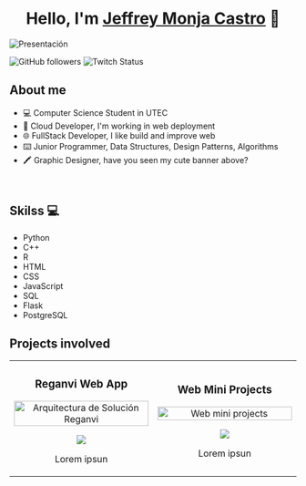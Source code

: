 <div align="center">
  <h1 align="center">Hello, I'm <a href="https://beacons.ai/jeffrey_amc">Jeffrey Monja Castro</a> 👋</h1>
</div>
<img src="https://i.imgur.com/IauawwN.png" alt="Presentación">

![GitHub followers](https://img.shields.io/github/followers/jeffreymonjacastro?style=social)
![Twitch Status](https://img.shields.io/twitch/status/jeffrey_amc)

## About me
- 💻 Computer Science Student in UTEC
- 🚀 Cloud Developer, I'm working in web deployment
- 🌐 FullStack Developer, I like build and improve web
- ⌨️ Junior Programmer, Data Structures, Design Patterns, Algorithms
- 🖍️ Graphic Designer, have you seen my cute banner above?
<br>

## Skilss 💻

- Python
- C++
- R
- HTML
- CSS
- JavaScript
- SQL
- Flask
- PostgreSQL

## Projects involved
<table>
  <tr>
    <td width="50%">
      <h3 align="center">Reganvi Web App</h3>
      <div align="center">
        <a href="https://github.com/ElChale/Reganvi-Web-App" target="_blank">
          <img src="https://i.imgur.com/1HHPiBD.png" width="100%" alt="Arquitectura de Solución Reganvi">
        </a>
        <p>
          <a href="https://github.com/ElChale/Reganvi-Web-App" target="_blank">
            <img src="https://img.shields.io/badge/CÓDIGO-820611?style=for-the-badge&logo=github&logoColor=black">
          </a>
        </p>
        <p>Lorem ipsun </p>
      </div>                                                                                          
    </td>
    <td width="50%">
      <h3 align="center">Web Mini Projects</h3>
      <div align="center">                                       
        <a href="https://github.com/jeffreymonjacastro/Web_mini_projects" target="_blank">
          <img src="https://i.imgur.com/gDTNO3H.png" width="100%" alt="Web mini projects">
        </a>
        <p>
          <a href="https://github.com/jeffreymonjacastro/Web_mini_projects" target="_blank">
            <img src="https://img.shields.io/badge/CÓDIGO-820611?style=for-the-badge&logo=github&logoColor=black">
          </a>
        </p>
        <p>Lorem ipsun</p>
      </div>                                                             
    </td>
  </tr>
</table>
